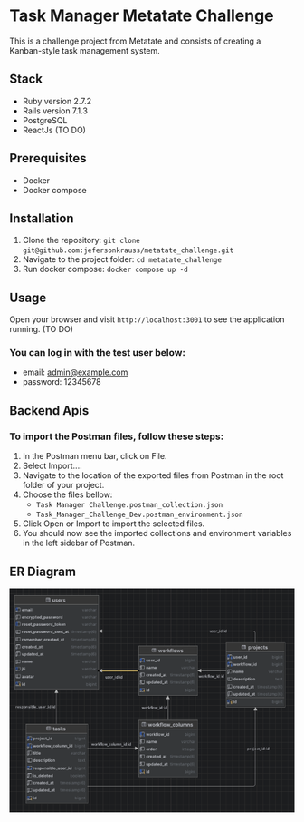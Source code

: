 # Task Manager Metatate Challenge

This is a challenge project from Metatate and consists of creating a Kanban-style task management system.

## Stack

- Ruby version 2.7.2
- Rails version 7.1.3
- PostgreSQL
- ReactJs (TO DO)

## Prerequisites

- Docker
- Docker compose

## Installation

1. Clone the repository: `git clone git@github.com:jefersonkrauss/metatate_challenge.git`
2. Navigate to the project folder: `cd metatate_challenge`
3. Run docker compose: `docker compose up -d`

## Usage

Open your browser and visit `http://localhost:3001` to see the application running. (TO DO)

### You can log in with the test user below:

* email: admin@example.com
* password: 12345678

## Backend Apis

### To import the Postman files, follow these steps:

1. In the Postman menu bar, click on File.
2. Select Import....
3. Navigate to the location of the exported files from Postman in the root folder of your project.
4. Choose the files bellow: 
   * `Task Manager Challenge.postman_collection.json`
   * `Task_Manager_Challenge_Dev.postman_environment.json`
5. Click Open or Import to import the selected files.
6. You should now see the imported collections and environment variables in the left sidebar of Postman.

## ER Diagram

![ER Diagram](ER_Diagram.png)